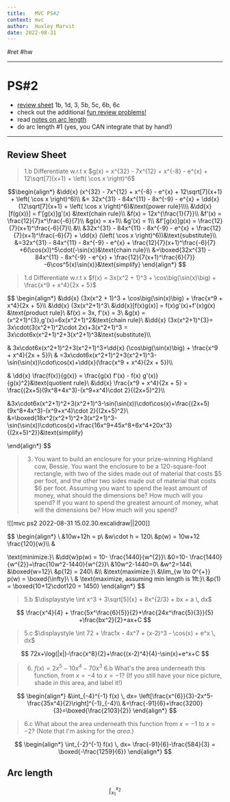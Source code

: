 ```yaml
---
title:   MVC PS#2
context: mvc
author:  Huxley Marvit
date: 2022-08-31
---
```


#ret  #hw 
$\newcommand{\dd}[2][]{\frac{d#1}{d#2}}$
***

# PS#2

- [review sheet](https://www.overleaf.com/project/6126e06c5485f02584d35c7b) 1b, 1d, 3, 5b, 5c, 6b, 6c
- check out the additional [fun review problems!](https://nuevaschool.instructure.com/courses/4424/files/506275?wrap=1)
- read [notes on arc length](https://www.overleaf.com/project/60f50ba561888612164e14b3)
- do arc length #1 (yes, you CAN integrate that by hand!)

***

## Review Sheet
> 1.b Differentiate w.r.t x $g(x) = x^{32} - 7x^{12} + x^{-8} - e^{x} + 12\sqrt[7]{x+1} + \left( \cos x \right)^6$

 $$\begin{align*}
	&\dd{x} (x^{32} - 7x^{12} + x^{-8} - e^{x} + 12\sqrt[7]{x+1} + \left( \cos x \right)^6)\\
&= 32x^{31} - 84x^{11} - 8x^{-9} - e^{x} + \dd{x} (12\sqrt[7]{x+1} + \left( \cos x \right)^6)&\text{power rule}\\\\
&\dd{x} [f(g(x))] = f'[g(x)]g'(x) &\text{chain rule}\\
&f(x) = 12x^{\frac{1}{7}}\\ 
&f'(x) = \frac{12}{7}x^\frac{-6}{7}\\
&g(x) = x+1\\
&g'(x) = 1\\
&f'[g(x)]g(x) = \frac{12}{7}(x+1)^\frac{-6}{7}\\
&\\
&32x^{31} - 84x^{11} - 8x^{-9} - e^{x} + \frac{12}{7}(x+1)^\frac{-6}{7} + \dd{x} (\left( \cos x \right)^6))&\text{substitute}\\
&=32x^{31} - 84x^{11} - 8x^{-9} - e^{x} + \frac{12}{7}(x+1)^\frac{-6}{7} +6(\cos(x))^5\cdot(-\sin(x))&\text{chain rule}\\
&=\boxed{32x^{31} - 84x^{11} - 8x^{-9} - e^{x} + \frac{12}{7(x+1)^\frac{6}{7}} -6\cos^5(x)\sin(x)}&\text{simplify}
\end{align*}
$$

> 1.d Differentiate w.r.t x $f(x) = 3x(x^2 + 1)^3 + \cos\big(\sin(x)\big) + \frac{x^9 + x^4}{2x + 5}$

$$
\begin{align*}
	&\dd{x} (3x(x^2 + 1)^3 + \cos\big(\sin(x)\big) + \frac{x^9 + x^4}{2x + 5}\\\\
	&\dd{x} (3x(x^2+1)^3\\
&\dd{x}[f(x)g(x)] = f(x)g'(x)+f'(x)g(x) &\text{product rule}\\
&f(x) = 3x, f'(x) = 3\\
&g(x) = (x^2+1)^{3},g'(x)=6x(x^2+1)^2&\text{chain rule}\\
&\dd{x} (3x(x^2+1)^{3}=
3x\cdot(3(x^2+1)^2\cdot 2x)+3(x^2+1)^3 = 3x\cdot6x(x^2+1)^2+3(x^2+1)^3&\text{substitute}\\\\

& 3x\cdot6x(x^2+1)^2+3(x^2+1)^3+\dd{x} (\cos\big(\sin(x)\big) + \frac{x^9 + x^4}{2x + 5})\\
& =3x\cdot6x(x^2+1)^2+3(x^2+1)^3-\sin(\sin(x))\cdot\cos(x)+\dd{x}(\frac{x^9 + x^4}{2x + 5})\\\\

& \dd{x} \frac{f(x)}{g(x)} = \frac{g(x) f'(x) - f(x) g'(x)}{g(x)^2}&\text{quotient rule}\\
&\dd{x} \frac{x^9 + x^4}{2x + 5} = \frac{(2x+5)(9x^8+4x^3)-(x^9+x^4)\cdot 2}{(2x+5)^2}\\\\

&3x\cdot6x(x^2+1)^2+3(x^2+1)^3-\sin(\sin(x))\cdot\cos(x)+\frac{(2x+5)(9x^8+4x^3)-(x^9+x^4)\cdot 2}{(2x+5)^2}\\
&=\boxed{18x^2(x^2+1)^2+3(x^2+1)^3-\sin(\sin(x))\cdot\cos(x)+\frac{16x^9+45x^8+6x^4+20x^3}{(2x+5)^2}}&\text{simplify}

\end{align*}
$$
> 3. You want to build an enclosure for your prize-winning Highland cow, Bessie. You want the enclosure to be a 120-square-foot rectangle, with two of the sides made out of material that costs $5 per foot, and the other two sides made out of material that costs $6 per foot. Assuming you want to spend the least amount of money, what should the dimensions be? How much will you spend? If you want to spend the greatest amount of money, what will the dimensions be? How much will you spend?

![[mvc ps2 2022-08-31 15.02.30.excalidraw||200]]

$$
\begin{align*} \\
&10w+12h = p\\
&w\cdot h = 120\\
&p(w) = 10w+12 \frac{120}{w}\\\\
&

\text{minimize:}\\
&\dd{w}p(w) = 10- \frac{1440}{w^{2}}\\
&0=10- \frac{1440}{w^{2}}=\frac{10w^2-1440}{w^{2}}\\
&10w^2-1440=0\\
&w^2=144\\
&\boxed{w=12}\\
&p(12) = 240\\
&\\\\
&\text{maximize:}\\
&\lim_{w \to 0^{+}} p(w) = \boxed{\infty}\\
\\
&
\text{maximize, assuming min length is 1ft:}\\
&p(1) = \boxed{10+12\cdot120 = 1450}
\end{align*}
$$
> 5.b $\displaystyle \int x^3 + 3\sqrt[5]{x} + 8x^{2/3} + bx + a \, dx$

$$
\frac{x^4}{4} + \frac{5x^\frac{6}{5}}{2}+\frac{24x^\frac{5}{3}}{5}
+\frac{bx^2}{2}+ax+C
$$
> 5.c  $\displaystyle \int  72 + \frac1x - 4x^7 + (x-2)^3 - \cos(x) + e^x \, dx$

$$
72x+\log(|x|)-\frac{x^8}{2}+\frac{(x-2)^4}{4}-\sin(x)+e^x+C
$$
> 6. $f(x) = 2x^{5} - 10x^{4} - 70x^{3}$
> 6.b What's the area underneath this function, from $x=-4$ to $x=-1$? (If you still have your nice picture, shade in this area, and label it!)

$$
\begin{align*}
&\int_{-4}^{-1} f(x) \, dx= \left[\frac{x^{6}}{3}-2x^5-\frac{35x^4}{2}\right]^{-1}_{-4}\\
&=\frac{-91}{6}+\frac{3200}{3}=\boxed{\frac{2103}{2}}
\end{align*}
$$
> 6.c What about the area underneath this function from $x=-1$ to $x=-2$? (Note that I'm asking for the *area*.)

$$
\begin{align*}
\int_{-2}^{-1} f(x) \, dx= \frac{-91}{6}-\frac{584}{3} = \boxed{-\frac{1259}{6}}
\end{align*}
$$
## Arc length

$$
\int_{x_1}^{x_{2}} 
$$


